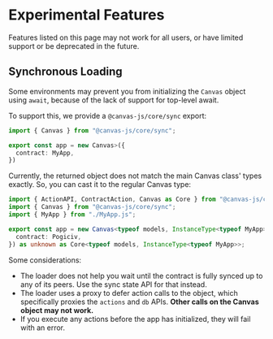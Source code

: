 # Experimental Features

Features listed on this page may not work for all users, or have
limited support or be deprecated in the future.

## Synchronous Loading

Some environments may prevent you from initializing the `Canvas` object using `await`,
because of the lack of support for top-level await.

To support this, we provide a `@canvas-js/core/sync` export:

```ts
import { Canvas } from "@canvas-js/core/sync";

export const app = new Canvas>({
  contract: MyApp,
})
```

Currently, the returned object does not match the main Canvas class' types exactly.
So, you can cast it to the regular Canvas type:

```ts
import { ActionAPI, ContractAction, Canvas as Core } from "@canvas-js/core";
import { Canvas } from "@canvas-js/core/sync";
import { MyApp } from "./MyApp.js";

export const app = new Canvas<typeof models, InstanceType<typeof MyApp>>({
  contract: Pogiciv,
}) as unknown as Core<typeof models, InstanceType<typeof MyApp>>;
```

Some considerations:

- The loader does not help you wait until the contract is fully
  synced up to any of its peers. Use the sync state API for that instead.
- The loader uses a proxy to defer action calls to the object, which specifically proxies
  the  `actions` and `db` APIs. **Other calls on the Canvas object may not work.**
- If you execute any actions before the app has initialized, they will fail with an error.
